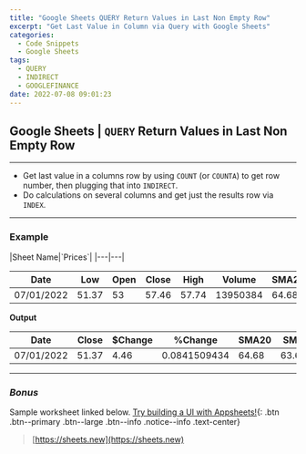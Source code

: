 ```yaml
---
title: "Google Sheets QUERY Return Values in Last Non Empty Row"
excerpt: "Get Last Value in Column via Query with Google Sheets"
categories:
  - Code Snippets
  - Google Sheets
tags:
  - QUERY
  - INDIRECT
  - GOOGLEFINANCE
date: 2022-07-08 09:01:23
---
```


##  **Google Sheets | `QUERY` Return Values in Last Non Empty Row**
---

- Get last value in a columns row by using `COUNT` (or `COUNTA`) to get row number, then plugging that into `INDIRECT`.  
- Do calculations on several columns and get just the results row via `INDEX`.

---

### **Example**

<div style=".notice--notify">
|Sheet Name|`Prices`|
|---|---|
</div>

| Date       | Low   | Open | Close | High  | Volume   | SMA20  | SMA50    | SMA120  | SMA200    |
| ---------- | ----- | ---- | ----- | ----- | -------- | ----- | ------- | ------ | -------- |
| 07/01/2022 | 51.37 | 53   | 57.46 | 57.74 | 13950384 | 64.68 | 63.6046 | 46.133 | 34.76575 |

**Output**

| Date       | Close | $Change | %Change      | SMA20 | SMA50   | SMA120 | SMA200   |
| ---------- | ----- | ------- | ------------ | ----- | ------- | ------ | -------- |
| 07/01/2022 | 51.37 | 4.46    | 0.0841509434 | 64.68 | 63.6046 | 46.133 | 34.76575 |

---

### ***Bonus***

Sample worksheet linked below.  [Try building a UI with Appsheets!](#url-here){: .btn .btn--primary .btn--large .btn--info .notice--info .text-center}

>[https://sheets.new](https://sheets.new)
